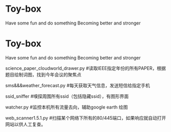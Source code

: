# Toy-box
Have some fun and do something
Becoming better and stronger
# Toy-box
Have some fun and do something
Becoming better and stronger


science_paper_cloudworld_drawer.py #读取IEEE指定年份的所有PAPER，根据题目绘制词图，找到今年会议的聚焦点  

sms&&&weather_forecast.py #每天获取天气信息，发送短信给指定手机  

ssid_sniffer #嗅探周围所有ssid（包括隐藏ssid），有图形界面  

watcher.py #监控本机所有流量去向，辅助google earth 绘图  

web_scanner1.5.1.py #扫描某个网络下所有的80/445端口，如果响应就自动打开网站以供人工复查。  
